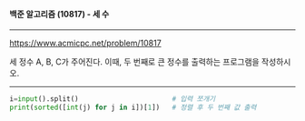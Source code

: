 #### 백준 알고리즘 (10817) - 세 수

---

https://www.acmicpc.net/problem/10817

세 정수 A, B, C가 주어진다. 이때, 두 번째로 큰 정수를 출력하는 프로그램을 작성하시오. 

---



```python
i=input().split()                       # 입력 쪼개기
print(sorted([int(j) for j in i])[1])   # 정렬 후 두 번째 값 출력
```

